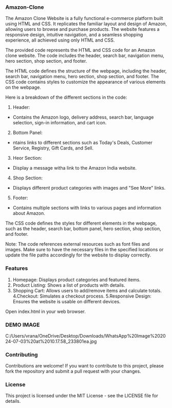### Amazon-Clone
The Amazon Clone Website is a fully functional e-commerce platform built using HTML and CSS. It replicates the familiar layout and design of Amazon, allowing users to browse and purchase products. The website features a responsive design, intuitive navigation, and a seamless shopping experience, all achieved using only HTML and CSS.

The provided code represents the HTML and CSS code for an Amazon clone website. The code includes the header, search bar, navigation menu, hero section, shop section, and footer.

The HTML code defines the structure of the webpage, including the header, search bar, navigation menu, hero section, shop section, and footer. The CSS code contains styles to customize the appearance of various elements on the webpage.

Here is a breakdown of the different sections in the code:

1. Header:
* Contains the Amazon logo, delivery address, search bar, language selection, sign-in information, and cart icon.

2. Bottom Panel:
* ntains links to different sections such as Today's Deals, Customer Service, Registry, Gift Cards, and Sell.

3. Heor Section:
* Display a message witha link to the Amazon India website.

4. Shop Section:
* Displays different product categories with images and "See More" links.

5. Footer:
* Contains multiple sections with links to various pages and information about Amazon.

The CSS code defines the styles for different elements in the webpage, such as the header, search bar, bottom panel, hero section, shop section, and footer.

Note: The code references external resources such as font files and images. Make sure to have the necessary files in the specified locations or update the file paths accordingly for the website to display correctly.

### Features
1. Homepage: Displays product categories and featured items.
2. Product Listing: Shows a list of products with details.
3. Shopping Cart: Allows users to add/remove items and calculate totals.
4.Checkout: Simulates a checkout process.
5.Responsive Design: Ensures the website is usable on different devices.

Open index.html in your web browser.

### DEMO IMAGE
C:/Users/vrana/OneDrive/Desktop/Downloads/WhatsApp%20Image%202024-07-03%20at%2010.17.58_233801ea.jpg

### Contributing
Contributions are welcome! If you want to contribute to this project, please fork the repository and submit a pull request with your changes.

### License
This project is licensed under the MIT License - see the LICENSE file for details.
